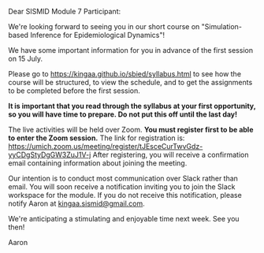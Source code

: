Dear SISMID Module 7 Participant:

We're looking forward to seeing you in our short course on "Simulation-based Inference for Epidemiological Dynamics"!

We have some important information for you in advance of the first session on 15 July.

Please go to https://kingaa.github.io/sbied/syllabus.html to see how the course will be structured, to view the schedule, and to get the assignments to be completed before the first session.

**It is important that you read through the syllabus at your first opportunity, so you will have time to prepare.  Do not put this off until the last day!**

The live activities will be held over Zoom.
**You must register first to be able to enter the Zoom session.**
The link for registration is: 
https://umich.zoom.us/meeting/register/tJEsceCurTwvGdz-yyCDgStyDgGW3ZuJ1V-j 
After registering, you will receive a confirmation email containing information about joining the meeting.

Our intention is to conduct most communication over Slack rather than email.  You will soon receive a notification inviting you to join the Slack workspace for the module.  If you do not receive this notification, please notify Aaron at kingaa.sismid@gmail.com.

We're anticipating a stimulating and enjoyable time next week.  See you then!

Aaron
